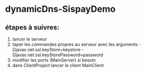# dynamicDns-SispayDemo

## étapes à suivres:

1. lancer le serveur
2. taper les commandes propres au  serveur avec les arguments -Djavax.net.ssl.keyStore=keystore -Djavax.net.ssl.keyStorePassword=password
3. modifier les ports (MainServer) si besoin
4. dans ClientProject lancer le client MainClient
